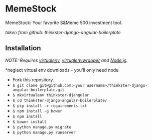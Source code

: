 # MemeStock
MemeStock: Your favorite S&amp;Meme 500 investment tool.

*taken from github: thinkster-django-angular-boilerplate*

## Installation

*NOTE: Requires [virtualenv](http://virtualenv.readthedocs.org/en/latest/),
[virtualenvwrapper](http://virtualenvwrapper.readthedocs.org/en/latest/) and
[Node.js](http://nodejs.org/).*

*neglect virtual env downloads - you'll only need node

* Fork this repository.
* `$ git clone git@github.com:<your username>/thinkster-django-angular-boilerplate.git`
* `$ mkvirtualenv thinkster-djangular`
* `$ cd thinkster-django-angular-boilerplate/`
* `$ pip install -r requirements.txt`
* `$ npm install -g bower`
* `$ npm install`
* `$ bower install`
* `$ python manage.py migrate`
* `$ python manage.py runserver`

